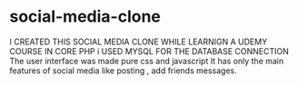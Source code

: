 # social-media-clone
I CREATED THIS SOCIAL MEDIA CLONE WHILE LEARNIGN A UDEMY COURSE IN CORE PHP
i USED MYSQL FOR THE DATABASE CONNECTION
The user interface was made pure css and javascript
It has only the main features of social media like posting , add friends messages.
